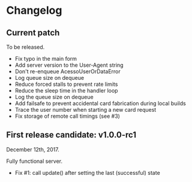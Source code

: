 # Changelog

## Current patch

To be released.

 - Fix typo in the main form
 - Add server version to the User-Agent string
 - Don't re-enqueue AcessoUserOrDataError
 - Log queue size on dequeue
 - Reduce forced stalls to prevent rate limits
 - Reduce the sleep time in the handler loop
 - Log the queue size on dequeue
 - Add failsafe to prevent accidental card fabrication during local builds
 - Trace the user number when starting a new card request
 - Fix storage of remote call timings (see #3)


## First release candidate: v1.0.0-rc1

December 12th, 2017.

Fully functional server.

 - Fix #1: call update() after setting the last (successful) state

